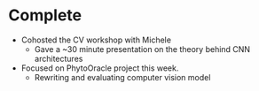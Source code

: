 # Complete
- Cohosted the CV workshop with Michele
  - Gave a ~30 minute presentation on the theory behind CNN architectures
- Focused on PhytoOracle project this week.
  - Rewriting and evaluating computer vision model
